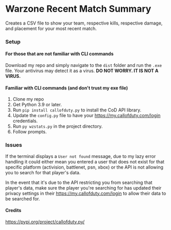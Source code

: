 # Warzone Recent Match Summary

Creates a CSV file to show your team, respective kills, respective damage, and placement for your most recent match.

### Setup

#### For those that are not familiar with CLI commands
Download my repo and simply navigate to the `dist` folder and run the `.exe` file. Your antivirus may detect it as a virus. <b> DO NOT WORRY. IT IS NOT A VIRUS. </b>

#### Familiar with CLI commands (and don't trust my exe file)
1. Clone my repo
2. Get Python 3.9 or later.
3. Run `pip install callofduty.py` to install the CoD API library.
4. Update the `config.py` file to have your https://my.callofduty.com/login credentials.
5. Run `py wzstats.py` in the project directory.
6. Follow prompts.

### Issues
If the terminal displays a `User not found` message, due to my lazy error handling it could either mean you entered a user that does not exist for that specific platform (activision, battlenet, psn, xbox) or the API is not allowing you to search for that player's data.

In the event that it's due to the API restricting you from searching that player's data, make sure the player you're searching for has updated their privacy settings in their https://my.callofduty.com/login to allow their data to be searched for.

#### Credits
https://pypi.org/project/callofduty.py/
